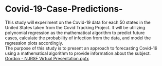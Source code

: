 # Covid-19-Case-Predictions-

This study will experiment on the Covid-19 data for each 50 states in the United States taken from the Covid Tracking Project. It will be utilizing polynomial regression as the mathematical algorithm to predict future cases, calculate the probability of infection from the data, and model the regression plots accordingly.
<br />
The purpose of this study is to present an approach to forecasting Covid-19 using a mathematical algorithm to provide information about the subject.
<br />
[Gordon - NJRSF Virtual Presentation.pptx](https://github.com/TheGordon/Covid-19-Case-Predictions-/files/10300545/Sun.Gordon.-.NJRSF.Virtual.Presentation.pptx)
